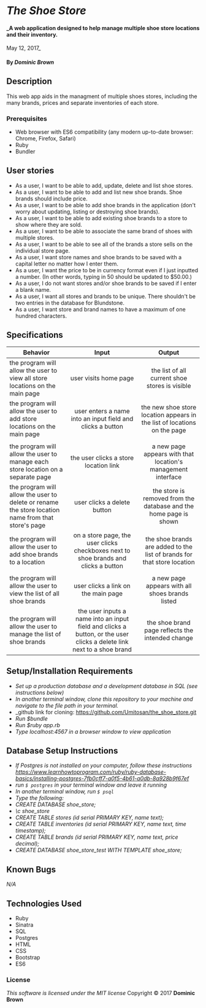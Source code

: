 # _The Shoe Store_

#### _A web application designed to help manage multiple shoe store locations and their inventory.
May 12, 2017_

#### By _**Dominic Brown**_

## Description

This web app aids in the managment of multiple shoes stores, including the many brands, prices and separate inventories of each store.

### Prerequisites

* Web browser with ES6 compatibility (any modern up-to-date browser: Chrome, Firefox, Safari)
* Ruby
* Bundler

## User stories

* As a user, I want to be able to add, update, delete and list shoe stores.
* As a user, I want to be able to add and list new shoe brands. Shoe brands should include price.
* As a user, I want to be able to add shoe brands in the application (don't worry about updating, listing or  destroying shoe brands).
* As a user, I want to be able to add existing shoe brands to a store to show where they are sold.
* As a user, I want to be able to associate the same brand of shoes with multiple stores.
* As a user, I want to be able to see all of the brands a store sells on the individual store page.
* As a user, I want store names and shoe brands to be saved with a capital letter no matter how I enter them.
* As a user, I want the price to be in currency format even if I just inputted a number. (In other words,  typing in 50 should be updated to $50.00.)
* As a user, I do not want stores and/or shoe brands to be saved if I enter a blank name.
* As a user, I want all stores and brands to be unique. There shouldn't be two entries in the database for  Blundstone.
* As a user, I want store and brand names to have a maximum of one hundred characters.

## Specifications
| Behavior |  Input   |  Output  |
|----------|:--------:|:--------:|
| the program will allow the user to view all store locations on the main page | user visits home page | the list of all current shoe stores is visible |
| the program will allow the user to add store locations on the main page | user enters a name into an input field and clicks a button | the new shoe store location appears in the list of locations on the page |
||||
| the program will allow the user to manage each store location on a separate page | the user clicks a store location link | a new page appears with that location's management interface |
| the program will allow the user to delete or rename the store location name from that store's page | user clicks a delete button | the store is removed from the database and the home page is shown |
| the program will allow the user to add shoe brands to a location | on a store page, the user clicks checkboxes next to shoe brands and clicks a button | the shoe brands are added to the list of brands for that store location |
||||
| the program will allow the user to view the list of all shoe brands | user clicks a link on the main page | a new page appears with all shoes brands listed |
| the program will allow the user to manage the list of shoe brands | the user inputs a name into an input field and clicks a button, or the user clicks a delete link next to a shoe brand | the shoe brand page reflects the intended change |

## Setup/Installation Requirements

* _Set up a production database and a development database in SQL (see instructions below)_
* _In another terminal window, clone this repository to your machine and navigate to the file path in your terminal._
* _github link for cloning: https://github.com/Umitosan/the_shoe_store.git
* _Run $bundle_
* _Run $ruby app.rb_
* _Type localhost:4567 in a browser window to view application_

## Database Setup Instructions

* _If Postgres is not installed on your computer, follow these instructions https://www.learnhowtoprogram.com/ruby/ruby-database-basics/installing-postgres-7fb0cff7-a0f5-4b61-a0db-8a928b9f67ef_
* _run ```$ postgres``` in your terminal window and leave it running_
* _In another terminal window, run ```$ psql```_
* _Type the following:_
* _CREATE DATABASE shoe_store;_
* _\c shoe_store_
* _CREATE TABLE stores (id serial PRIMARY KEY, name text);_
* _CREATE TABLE inventories (id serial PRIMARY KEY, name text, time timestamp);_
* _CREATE TABLE brands (id serial PRIMARY KEY, name text, price decimal);_
* _CREATE DATABASE shoe_store_test WITH TEMPLATE shoe_store;_

## Known Bugs
_N/A_

## Technologies Used
* Ruby
* Sinatra
* SQL
* Postgres
* HTML
* CSS
* Bootstrap
* ES6

### License
*This software is licensed under the MIT license*
Copyright © 2017 **Dominic Brown**
